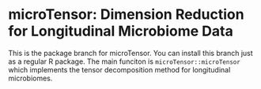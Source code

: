 # microTensor: Dimension Reduction for Longitudinal Microbiome Data

This is the package branch for microTensor. You can install this 
branch just as a regular R package. The main funciton is 
`microTensor::microTensor` which implements the tensor decomposition
method for longitudinal microbiomes.